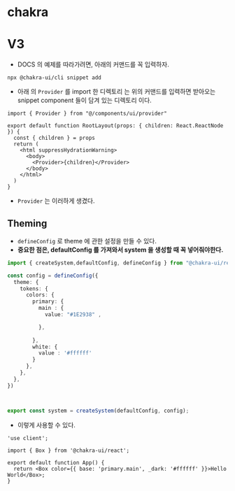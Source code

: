 # chakra

# V3
- DOCS 의 예제를 따라가려면, 아래의 커맨드를 꼭 입력하자.
```
npx @chakra-ui/cli snippet add
```
- 아래 의 `Provider` 를 import 한 디렉토리 는 위의 커맨드를 입력하면 받아오는 snippet component 들이 담겨 있는 디렉토리 이다.


```tsx
import { Provider } from "@/components/ui/provider"

export default function RootLayout(props: { children: React.ReactNode }) {
  const { children } = props
  return (
    <html suppressHydrationWarning>
      <body>
        <Provider>{children}</Provider>
      </body>
    </html>
  )
}
```

- `Provider` 는 이러하게 생겼다.

## Theming
- `defineConfig` 로 theme 에 관한 설정을 만들 수 있다.
- **중요한 점은, defaultConfig 를 가져와서 system 을 생성할 때 꼭 넣어줘야한다.**
```ts
import { createSystem,defaultConfig, defineConfig } from "@chakra-ui/react"

const config = defineConfig({
  theme: {
    tokens: {
      colors: {
        primary: { 
          main : {
            value: "#1E2938" , 

          },
          
        },
        white: {
          value : '#ffffff'
        }
      },
    },
  },
})



export const system = createSystem(defaultConfig, config);
```

- 이렇게 사용할 수 있다.

```tsx
'use client';

import { Box } from '@chakra-ui/react';

export default function App() {
  return <Box color={{ base: 'primary.main', _dark: '#ffffff' }}>Hello World</Box>;
}

```